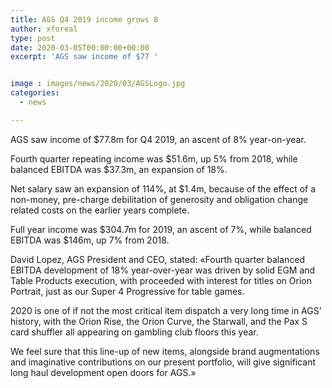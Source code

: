 ```yaml
---
title: AGS Q4 2019 income grows 8
author: xforeal 
type: post
date: 2020-03-05T00:00:00+00:00
excerpt: 'AGS saw income of $77 '


image : images/news/2020/03/AGSLogo.jpg
categories:
  - news

---
```

AGS saw income of $77.8m for Q4 2019, an ascent of 8&percnt; year-on-year. 

Fourth quarter repeating income was $51.6m, up 5&percnt; from 2018, while balanced EBITDA was $37.3m, an expansion of 18&percnt;. 

Net salary saw an expansion of 114&percnt;, at $1.4m, because of the effect of a non-money, pre-charge debilitation of generosity and obligation change related costs on the earlier years complete. 

Full year income was $304.7m for 2019, an ascent of 7&percnt;, while balanced EBITDA was $146m, up 7&percnt; from 2018. 

David Lopez, AGS President and CEO, stated: &#171;Fourth quarter balanced EBITDA development of 18&percnt; year-over-year was driven by solid EGM and Table Products execution, with proceeded with interest for titles on Orion Portrait, just as our Super 4 Progressive for table games. 

2020 is one of if not the most critical item dispatch a very long time in AGS&#8217; history, with the Orion Rise, the Orion Curve, the Starwall, and the Pax S card shuffler all appearing on gambling club floors this year. 

We feel sure that this line-up of new items, alongside brand augmentations and imaginative contributions on our present portfolio, will give significant long haul development open doors for AGS.&#187;